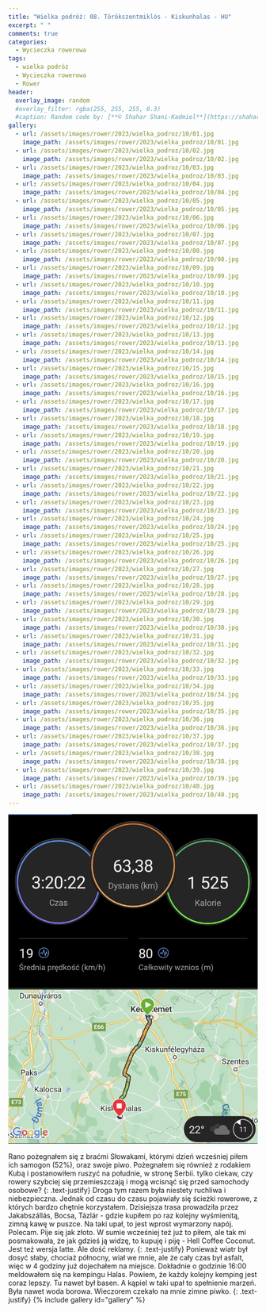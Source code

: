 ```yaml
---
title: "Wielka podróż: 08. Törökszentmiklós - Kiskunhalas - HU"
excerpt: " "
comments: true
categories:
  - Wycieczka rowerowa
tags:
  - wielka podróż
  - Wycieczka rowerowa
  - Rower
header:
  overlay_image: random
  #overlay_filter: rgba(255, 255, 255, 0.3)
  #caption: Random code by: [**© Shahar Shani-Kadmiel**](https://shaharkadmiel.github.io)"
gallery:
  - url: /assets/images/rower/2023/wielka_podroz/10/01.jpg
    image_path: /assets/images/rower/2023/wielka_podroz/10/01.jpg
  - url: /assets/images/rower/2023/wielka_podroz/10/02.jpg
    image_path: /assets/images/rower/2023/wielka_podroz/10/02.jpg
  - url: /assets/images/rower/2023/wielka_podroz/10/03.jpg
    image_path: /assets/images/rower/2023/wielka_podroz/10/03.jpg
  - url: /assets/images/rower/2023/wielka_podroz/10/04.jpg
    image_path: /assets/images/rower/2023/wielka_podroz/10/04.jpg
  - url: /assets/images/rower/2023/wielka_podroz/10/05.jpg
    image_path: /assets/images/rower/2023/wielka_podroz/10/05.jpg
  - url: /assets/images/rower/2023/wielka_podroz/10/06.jpg
    image_path: /assets/images/rower/2023/wielka_podroz/10/06.jpg
  - url: /assets/images/rower/2023/wielka_podroz/10/07.jpg
    image_path: /assets/images/rower/2023/wielka_podroz/10/07.jpg
  - url: /assets/images/rower/2023/wielka_podroz/10/08.jpg
    image_path: /assets/images/rower/2023/wielka_podroz/10/08.jpg
  - url: /assets/images/rower/2023/wielka_podroz/10/09.jpg
    image_path: /assets/images/rower/2023/wielka_podroz/10/09.jpg
  - url: /assets/images/rower/2023/wielka_podroz/10/10.jpg
    image_path: /assets/images/rower/2023/wielka_podroz/10/10.jpg
  - url: /assets/images/rower/2023/wielka_podroz/10/11.jpg
    image_path: /assets/images/rower/2023/wielka_podroz/10/11.jpg
  - url: /assets/images/rower/2023/wielka_podroz/10/12.jpg
    image_path: /assets/images/rower/2023/wielka_podroz/10/12.jpg
  - url: /assets/images/rower/2023/wielka_podroz/10/13.jpg
    image_path: /assets/images/rower/2023/wielka_podroz/10/13.jpg
  - url: /assets/images/rower/2023/wielka_podroz/10/14.jpg
    image_path: /assets/images/rower/2023/wielka_podroz/10/14.jpg
  - url: /assets/images/rower/2023/wielka_podroz/10/15.jpg
    image_path: /assets/images/rower/2023/wielka_podroz/10/15.jpg
  - url: /assets/images/rower/2023/wielka_podroz/10/16.jpg
    image_path: /assets/images/rower/2023/wielka_podroz/10/16.jpg
  - url: /assets/images/rower/2023/wielka_podroz/10/17.jpg
    image_path: /assets/images/rower/2023/wielka_podroz/10/17.jpg
  - url: /assets/images/rower/2023/wielka_podroz/10/18.jpg
    image_path: /assets/images/rower/2023/wielka_podroz/10/18.jpg
  - url: /assets/images/rower/2023/wielka_podroz/10/19.jpg
    image_path: /assets/images/rower/2023/wielka_podroz/10/19.jpg
  - url: /assets/images/rower/2023/wielka_podroz/10/20.jpg
    image_path: /assets/images/rower/2023/wielka_podroz/10/20.jpg
  - url: /assets/images/rower/2023/wielka_podroz/10/21.jpg
    image_path: /assets/images/rower/2023/wielka_podroz/10/21.jpg
  - url: /assets/images/rower/2023/wielka_podroz/10/22.jpg
    image_path: /assets/images/rower/2023/wielka_podroz/10/22.jpg
  - url: /assets/images/rower/2023/wielka_podroz/10/23.jpg
    image_path: /assets/images/rower/2023/wielka_podroz/10/23.jpg
  - url: /assets/images/rower/2023/wielka_podroz/10/24.jpg
    image_path: /assets/images/rower/2023/wielka_podroz/10/24.jpg
  - url: /assets/images/rower/2023/wielka_podroz/10/25.jpg
    image_path: /assets/images/rower/2023/wielka_podroz/10/25.jpg
  - url: /assets/images/rower/2023/wielka_podroz/10/26.jpg
    image_path: /assets/images/rower/2023/wielka_podroz/10/26.jpg
  - url: /assets/images/rower/2023/wielka_podroz/10/27.jpg
    image_path: /assets/images/rower/2023/wielka_podroz/10/27.jpg
  - url: /assets/images/rower/2023/wielka_podroz/10/28.jpg
    image_path: /assets/images/rower/2023/wielka_podroz/10/28.jpg
  - url: /assets/images/rower/2023/wielka_podroz/10/29.jpg
    image_path: /assets/images/rower/2023/wielka_podroz/10/29.jpg
  - url: /assets/images/rower/2023/wielka_podroz/10/30.jpg
    image_path: /assets/images/rower/2023/wielka_podroz/10/30.jpg
  - url: /assets/images/rower/2023/wielka_podroz/10/31.jpg
    image_path: /assets/images/rower/2023/wielka_podroz/10/31.jpg
  - url: /assets/images/rower/2023/wielka_podroz/10/32.jpg
    image_path: /assets/images/rower/2023/wielka_podroz/10/32.jpg
  - url: /assets/images/rower/2023/wielka_podroz/10/33.jpg
    image_path: /assets/images/rower/2023/wielka_podroz/10/33.jpg
  - url: /assets/images/rower/2023/wielka_podroz/10/34.jpg
    image_path: /assets/images/rower/2023/wielka_podroz/10/34.jpg
  - url: /assets/images/rower/2023/wielka_podroz/10/35.jpg
    image_path: /assets/images/rower/2023/wielka_podroz/10/35.jpg
  - url: /assets/images/rower/2023/wielka_podroz/10/36.jpg
    image_path: /assets/images/rower/2023/wielka_podroz/10/36.jpg
  - url: /assets/images/rower/2023/wielka_podroz/10/37.jpg
    image_path: /assets/images/rower/2023/wielka_podroz/10/37.jpg
  - url: /assets/images/rower/2023/wielka_podroz/10/38.jpg
    image_path: /assets/images/rower/2023/wielka_podroz/10/38.jpg
  - url: /assets/images/rower/2023/wielka_podroz/10/39.jpg
    image_path: /assets/images/rower/2023/wielka_podroz/10/39.jpg
  - url: /assets/images/rower/2023/wielka_podroz/10/40.jpg
    image_path: /assets/images/rower/2023/wielka_podroz/10/40.jpg
---
```

![mapka](/assets/images/rower/2023/wielka_podroz/10/mapka.png)

Rano pożegnałem się z braćmi Słowakami, którymi dzień wcześniej piłem ich samogon (52%), oraz swoje piwo. Pożegnałem się również z rodakiem Kubą i postanowiłem ruszyć na południe, w stronę Serbii. tylko ciekaw, czy rowery szybciej się przemieszczają i mogą wcisnąć się przed samochody osobowe?
{: .text-justify}
Droga tym razem była niestety ruchliwa i niebezpieczna. Jednak od czasu do czasu pojawiały się ścieżki rowerowe, z których bardzo chętnie korzystałem. Dzisiejsza trasa prowadziła przez Jakabszállás, Bocsa, Tázlár - gdzie kupiłem po raz kolejny wyśmienitą, zimną kawę w puszce. Na taki upał, to jest wprost wymarzony napój. Polecam. Pije się jak złoto. W sumie wcześniej też już to piłem, ale tak mi posmakowała, że jak gdzieś ją widzę, to kupuję i piję - Hell Coffee Coconut. Jest też wersja latte. Ale dość reklamy. 
{: .text-justify}
Ponieważ wiatr był dosyć słaby, chociaż północny, wiał we mnie, ale że cały czas był asfalt, więc w 4 godziny już dojechałem na miejsce. Dokładnie o godzinie 16:00 meldowałem się na kempingu Halas. Powiem, że każdy kolejny kemping jest coraz lepszy. Tu nawet był basen. A kąpiel w taki upał to spełnienie marzeń. Była nawet woda borowa. Wieczorem czekało na mnie zimne piwko.
{: .text-justify}
{% include gallery id="gallery" %}
